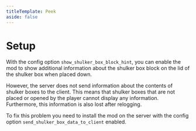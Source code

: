 ```yaml
---
titleTemplate: Peek
aside: false
---
```


# Setup

With the config option `show_shulker_box_block_hint`, you can enable the mod to show additional information about the shulker box block on the lid of the shulker box when placed down.

However, the server does not send information about the contents of shulker boxes to the client.
This means that shulker boxes that are not placed or opened by the player cannot display any information.
Furthermore, this information is also lost after relogging.

To fix this problem you need to install the mod on the server with the config option `send_shulker_box_data_to_client` enabled.
